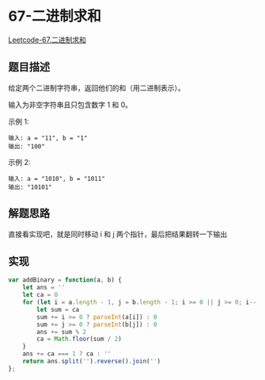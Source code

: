 # 67-二进制求和

[Leetcode-67.二进制求和](https://leetcode-cn.com/problems/add-binary/)

## 题目描述

给定两个二进制字符串，返回他们的和（用二进制表示）。

输入为非空字符串且只包含数字 1 和 0。

示例 1:

```
输入: a = "11", b = "1"
输出: "100"
```


示例 2:

```
输入: a = "1010", b = "1011"
输出: "10101"
```

## 解题思路

直接看实现吧，就是同时移动 i 和 j 两个指针，最后把结果翻转一下输出

## 实现

```javascript
var addBinary = function(a, b) {
    let ans = ''
    let ca = 0
    for (let i = a.length - 1, j = b.length - 1; i >= 0 || j >= 0; i--, j--) {
        let sum = ca
        sum += i >= 0 ? parseInt(a[i]) : 0
        sum += j >= 0 ? parseInt(b[j]) : 0
        ans += sum % 2
        ca = Math.floor(sum / 2)
    }
    ans += ca === 1 ? ca : ''
    return ans.split('').reverse().join('')
};
```

